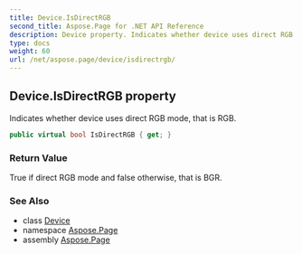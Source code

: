 ```yaml
---
title: Device.IsDirectRGB
second_title: Aspose.Page for .NET API Reference
description: Device property. Indicates whether device uses direct RGB mode that is RGB
type: docs
weight: 60
url: /net/aspose.page/device/isdirectrgb/
---
```

## Device.IsDirectRGB property

Indicates whether device uses direct RGB mode, that is RGB.

```csharp
public virtual bool IsDirectRGB { get; }
```

### Return Value

True if direct RGB mode and false otherwise, that is BGR.

### See Also

* class [Device](../)
* namespace [Aspose.Page](../../device/)
* assembly [Aspose.Page](../../../)


